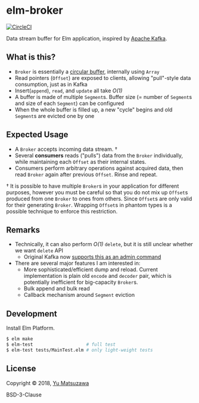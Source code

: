 # elm-broker

[![CircleCI](https://circleci.com/gh/ymtszw/elm-broker/tree/master.svg?style=svg)](https://circleci.com/gh/ymtszw/elm-broker/tree/master)

Data stream buffer for Elm application, inspired by [Apache Kafka](https://kafka.apache.org/).

## What is this?

- `Broker` is essentially a [circular buffer](https://www.wikiwand.com/en/Circular_buffer), internally using `Array`
- Read pointers (`Offset`) are exposed to clients, allowing "pull"-style data consumption, just as in Kafka
- Insert(`append`), `read`, and `update` all take _O(1)_
- A buffer is made of multiple `Segment`s. Buffer size (= number of `Segment`s and size of each `Segment`) can be configured
- When the whole buffer is filled up, a new "cycle" begins and old `Segment`s are evicted one by one

## Expected Usage

- A `Broker` accepts incoming data stream. &dagger;
- Several **consumers** reads ("pulls") data from the `Broker` individually, while maintaining each `Offset` as their internal states.
- Consumers perform arbitrary operations against acquired data, then read `Broker` again after previous `Offset`. Rinse and repeat.

&dagger;
It is possible to have multiple `Broker`s in your application for different purposes,
however you must be careful so that you do not mix up `Offset`s produced from one `Broker` to ones from others.
Since `Offset`s are only valid for their generating `Broker`.
Wrapping `Offset`s in phantom types is a possible technique to enforce this restriction.

## Remarks

- Technically, it can also perform _O(1)_ `delete`, but it is still unclear whether we want `delete` API
    - Original Kafka now [supports this as an admin command](https://github.com/apache/kafka/blob/trunk/core/src/main/scala/kafka/admin/DeleteRecordsCommand.scala)
- There are several major features I am interested in:
    - More sophisticated/efficient dump and reload. Current implementation is plain old `encode` and `decoder` pair,
      which is potentially inefficient for big-capacity `Broker`s.
    - Bulk append and bulk read
    - Callback mechanism around `Segment` eviction

## Development

Install Elm Platform.

```sh
$ elm make
$ elm-test                    # full test
$ elm-test tests/MainTest.elm # only light-weight tests
```

## License

Copyright &copy; 2018, [Yu Matsuzawa](https://github.com/ymtszw)

BSD-3-Clause
